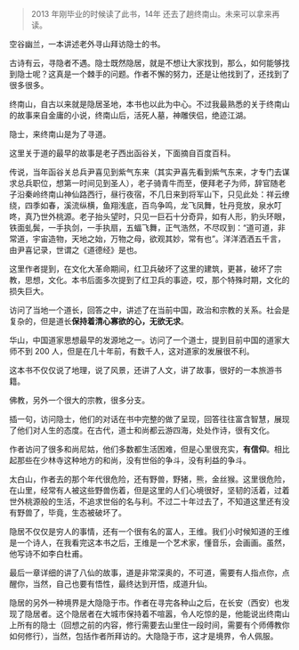 > 2013 年刚毕业的时候读了此书，14年 还去了趟终南山。未来可以拿来再读。

空谷幽兰，一本讲述老外寻山拜访隐士的书。

古诗有云，寻隐者不遇。隐士既然隐居，就是不想让大家找到，那么，如何能够找到隐士呢？这真是一个棘手的问题。作者不懈的努力，还是让他找到了，还找到了很多很多。

终南山，自古以来就是隐居圣地，本书也以此为中心。不过我最熟悉的关于终南山的故事来自金庸的小说，终南山后，活死人墓，神雕侠侣，绝迹江湖。

隐士，来终南山是为了寻道。

这里关于道的最早的故事是老子西出函谷关，下面摘自百度百科。

传说，当年函谷关总兵尹喜见到紫气东来（其实尹喜先看到紫气东来，才专门去谋求总兵职位，想第一时间见到圣人），老子骑青牛而至，便拜老子为师，辞官随老子沿秦岭终南山神仙路西行，昼行夜宿，不几日来到将军山下，只见此处：祥云缭绕，四季如春，溪流纵横，鱼翔浅底，百鸟争鸣，龙飞凤舞，牡丹竞放，泉水叮咚，真乃世外桃源。老子抬头望时，只见一巨石十分奇异，如有人形，豹头环眼，铁面虬鬓，一手执剑，一手执扇，五蝠飞舞，正气浩然，不尽叹到：“道可道，非常道，宇宙造物，天地之始，万物之母，欲观其妙，常有也”。洋洋洒洒五千言，由尹喜记录，世谓之《道德经》是也。

这里作者提到，在文化大革命期间，红卫兵破坏了这里的建筑，更甚，破坏了宗教，思想，文化。本书后面多次提到了红卫兵的事迹，哎，那个特殊时期，文化的损失巨大。

访问了当地一个道长，回答之中，讲述了在当前中国，政治和宗教的关系。社会是复杂的，但是道长**保持着清心寡欲的心，无欲无求**。

华山，中国道家思想最早的发源地之一。访问了一个道士，提到目前中国的道家大师不到 200 人，但是在几十年前，有数千人，这对道家的发展很不利。

这本书不仅仅说了地理，说了风景，还讲了人文，讲了故事，很好的一本旅游书籍。

佛教，另外一个很大的宗教，很多分支。

插一句，访问隐士，他们的对话在书中完整的做了呈现，回答往往富含智慧，展现了他们对人生的态度。在古代，道士和尚都云游四海，处处作诗，很有文化。

作者访问了很多和尚尼姑，他们多数都生活困难，但是心里很充实，**有信仰**。相比起那些在少林寺这种地方的和尚，没有世俗的争斗，没有利益的争斗。

太白山，作者去的那个年代很危险，还有野兽，野猪，熊，金丝猴。这里很危险，在山里，经常有人被这些野兽伤着，但是这里的人们心境很好，坚韧的活着，过着世外桃源般的生活，不追求世俗的名与利。不过二十年过去了，不知道这里还有没有野兽了，毕竟，生态被破坏了。

隐居不仅仅是穷人的事情，还有一个很有名的富人，王维。我们小时候知道的王维是一个诗人，在我看完这本书之后，王维是一个艺术家，懂音乐，会画画。虽然，他写诗不如李白杜甫。

最后一章详细的讲了八仙的故事，道是非常深奥的，不可道，需要有人指点你，点醒你，当然，自己也要有悟性，最终达到开悟，成道升仙。

隐居的另外一种境界是大隐隐于市。作者在寻完各种山之后，在长安（西安）也发现了隐居者。这个隐居者在大城市保持着不喧嚣，令人吃惊的是，他能说出终南山上所有的隐士（回想之前的内容，修行需要去山里住一段时间，需要有个师傅教你如何修行），当然，包括作者所拜访的。大隐隐于市，这才是境界，令人佩服。
